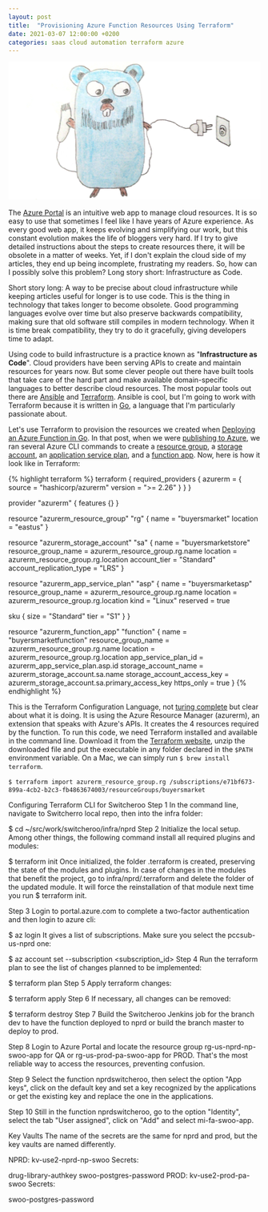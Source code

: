 ```yaml
---
layout: post
title:  "Provisioning Azure Function Resources Using Terraform"
date: 2021-03-07 12:00:00 +0200
categories: saas cloud automation terraform azure
---
```


![Facade](/images/posts/2021-02-28-adapter-go-redis.png)

The [Azure Portal](https://portal.azure.com) is an intuitive web app to manage cloud resources. It is so easy to use that sometimes I feel like I have years of Azure experience. As every good web app, it keeps evolving and simplifying our work, but this constant evolution makes the life of bloggers very hard. If I try to give detailed instructions about the steps to create resources there, it will be obsolete in a matter of weeks. Yet, if I don't explain the cloud side of my articles, they end up being incomplete, frustrating my readers. So, how can I possibly solve this problem? Long story short: Infrastructure as Code.

<!-- more -->

Short story long: A way to be precise about cloud infrastructure while keeping articles useful for longer is to use code. This is the thing in technology that takes longer to become obsolete. Good programming languages evolve over time but also preserve backwards compatibility, making sure that old software still compiles in modern technology. When it is time break compatibility, they try to do it gracefully, giving developers time to adapt. 

Using code to build infrastructure is a practice known as "**Infrastructure as Code**". Cloud providers have been serving APIs to create and maintain resources for years now. But some clever people out there have built tools that take care of the hard part and make available domain-specific languages to better describe cloud resources. The most popular tools out there are [Ansible](https://www.ansible.com) and [Terraform](https://www.terraform.io). Ansible is cool, but I'm going to work with Terraform because it is written in [Go](https://golang.org), a language that I'm particularly passionate about.

Let's use Terraform to provision the resources we created when [Deploying an Azure Function in Go](/2021/01/azure-function-golang-2.html). In that post, when we were [publishing to Azure](/2021/01/azure-function-golang-2.html#publishing-to-azure), we ran several Azure CLI commands to create a [resource group](https://docs.microsoft.com/en-us/azure/azure-resource-manager/management/manage-resource-groups-portal#what-is-a-resource-group), a [storage account](https://docs.microsoft.com/en-us/azure/storage/), an [application service plan](https://docs.microsoft.com/en-us/azure/app-service/overview-hosting-plans), and a [function app](https://docs.microsoft.com/en-us/azure/azure-functions/). Now, here is how it look like in Terraform:

{% highlight terraform %}
terraform {
  required_providers {
    azurerm = {
      source  = "hashicorp/azurerm"
      version = ">= 2.26"
    }
  }
}

provider "azurerm" {
  features {}
}

resource "azurerm_resource_group" "rg" {
  name     = "buyersmarket"
  location = "eastus"
}

resource "azurerm_storage_account" "sa" {
  name                     = "buyersmarketstore"
  resource_group_name      = azurerm_resource_group.rg.name
  location                 = azurerm_resource_group.rg.location
  account_tier             = "Standard"
  account_replication_type = "LRS"
}

resource "azurerm_app_service_plan" "asp" {
  name                = "buyersmarketasp"
  resource_group_name = azurerm_resource_group.rg.name
  location            = azurerm_resource_group.rg.location
  kind                = "Linux"
  reserved            = true

  sku {
    size = "Standard"
    tier = "S1"
  }
}

resource "azurerm_function_app" "function" {
  name                       = "buyersmarketfunction"
  resource_group_name        = azurerm_resource_group.rg.name
  location                   = azurerm_resource_group.rg.location
  app_service_plan_id        = azurerm_app_service_plan.asp.id
  storage_account_name       = azurerm_storage_account.sa.name
  storage_account_access_key = azurerm_storage_account.sa.primary_access_key
  https_only                 = true
}
{% endhighlight %}

This is the Terraform Configuration Language, not [turing complete](https://simple.wikipedia.org/wiki/Turing_complete) but clear about what it is doing. It is using the Azure Resource Manager (azurerm), an extension that speaks with Azure's APIs. It creates the 4 resources required by the function. To run this code, we need Terraform installed and available in the command line. Download it from the [Terraform website](https://www.terraform.io/downloads.html), unzip the downloaded file and put the executable in any folder declared in the `$PATH` environment variable. On a Mac, we can simply run `$ brew install terraform`. 

    $ terraform import azurerm_resource_group.rg /subscriptions/e71bf673-899a-4cb2-b2c3-fb4863674003/resourceGroups/buyersmarket
    
Configuring Terraform CLI for Switcheroo
Step 1
In the command line, navigate to Switcherro local repo, then into the infra folder:

  $ cd ~/src/work/switcheroo/infra/nprd
Step 2
Initialize the local setup. Among other things, the following command install all required plugins and modules:

  $ terraform init
Once initialized, the folder .terraform is created, preserving the state of the modules and plugins. In case of changes in the modules that benefit the project, go to infra/nprd/.terraform and delete the folder of the updated module. It will force the reinstallation of that module next time you run $ terraform init.

Step 3
Login to portal.azure.com to complete a two-factor authentication and then login to azure cli:

  $ az login
It gives a list of subscriptions. Make sure you select the pccsub-us-nprd one:

  $ az account set --subscription <subscription_id>
Step 4
Run the terraform plan to see the list of changes planned to be implemented:

  $ terraform plan
Step 5
Apply terraform changes:

  $ terraform apply
Step 6
If necessary, all changes can be removed:

  $ terraform destroy
Step 7
Build the Switcheroo Jenkins job for the branch dev to have the function deployed to nprd or build the branch master to deploy to prod.

Step 8
Login to Azure Portal and locate the resource group rg-us-nprd-np-swoo-app for QA or rg-us-prod-pa-swoo-app for PROD. That's the most reliable way to access the resources, preventing confusion.

Step 9
Select the function nprdswitcheroo, then select the option "App keys", click on the default key and set a key recognized by the applications or get the existing key and replace the one in the applications.

Step 10
Still in the function nprdswitcheroo, go to the option "Identity", select the tab "User assigned", click on "Add" and select mi-fa-swoo-app.

Key Vaults
The name of the secrets are the same for nprd and prod, but the key vaults are named differently.

NPRD: kv-use2-nprd-np-swoo
Secrets:

drug-library-authkey
swoo-postgres-password
PROD: kv-use2-prod-pa-swoo
Secrets:

swoo-postgres-password
